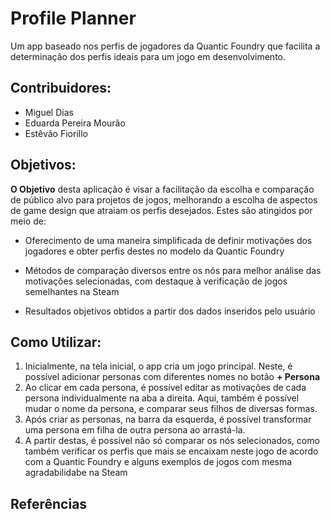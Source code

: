 # Profile Planner
Um app baseado nos perfis de jogadores da Quantic Foundry que facilita a determinação dos perfis ideais para um jogo em desenvolvimento.

## Contribuidores:
* Miguel Dias
* Eduarda Pereira Mourão
* Estêvão Fiorillo

## Objetivos:
**O Objetivo** desta aplicação é visar a facilitação da escolha e comparação de público alvo para projetos de jogos, melhorando a escolha de aspectos de game design que atraiam os perfis desejados. Estes são atingidos por meio de:

* Oferecimento de uma maneira simplificada de definir motivações dos jogadores e obter perfis destes no modelo da Quantic Foundry

* Métodos de comparação diversos entre os nós para melhor análise das motivações selecionadas, com destaque à verificação de jogos semelhantes na Steam

* Resultados objetivos obtidos a partir dos dados inseridos pelo usuário

## Como Utilizar:

1. Inicialmente, na tela inicial, o app cria um jogo principal. Neste, é possível adicionar personas com diferentes nomes no botão **+ Persona** 
2. Ao clicar em cada persona, é possível editar as motivações de cada persona individualmente na aba a direita. Aqui, também é possível mudar o nome da persona, e comparar seus filhos de diversas formas.
3. Após criar as personas, na barra da esquerda, é possível transformar uma persona em filha de outra persona ao arrastá-la.
4. A partir destas, é possível não só comparar os nós selecionados, como também verificar os perfis que mais se encaixam neste jogo de acordo com a Quantic Foundry e alguns exemplos de jogos com mesma agradabilidabe na Steam

## Referências